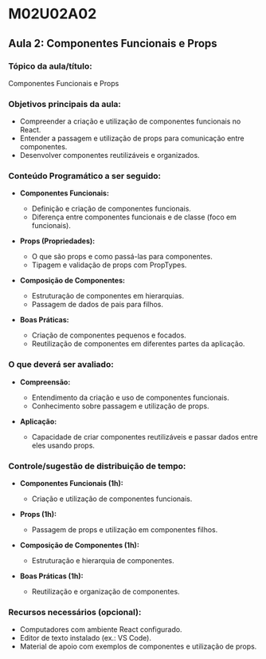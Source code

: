# **M02U02A02**

## **Aula 2: Componentes Funcionais e Props**

### **Tópico da aula/título:**

Componentes Funcionais e Props

### **Objetivos principais da aula:**

- Compreender a criação e utilização de componentes funcionais no React.
- Entender a passagem e utilização de props para comunicação entre componentes.
- Desenvolver componentes reutilizáveis e organizados.

### **Conteúdo Programático a ser seguido:**

- **Componentes Funcionais:**
  - Definição e criação de componentes funcionais.
  - Diferença entre componentes funcionais e de classe (foco em funcionais).

- **Props (Propriedades):**
  - O que são props e como passá-las para componentes.
  - Tipagem e validação de props com PropTypes.

- **Composição de Componentes:**
  - Estruturação de componentes em hierarquias.
  - Passagem de dados de pais para filhos.

- **Boas Práticas:**
  - Criação de componentes pequenos e focados.
  - Reutilização de componentes em diferentes partes da aplicação.

### **O que deverá ser avaliado:**

- **Compreensão:**
  - Entendimento da criação e uso de componentes funcionais.
  - Conhecimento sobre passagem e utilização de props.

- **Aplicação:**
  - Capacidade de criar componentes reutilizáveis e passar dados entre eles usando props.

### **Controle/sugestão de distribuição de tempo:**

- **Componentes Funcionais (1h):**
  - Criação e utilização de componentes funcionais.

- **Props (1h):**
  - Passagem de props e utilização em componentes filhos.

- **Composição de Componentes (1h):**
  - Estruturação e hierarquia de componentes.

- **Boas Práticas (1h):**
  - Reutilização e organização de componentes.

### **Recursos necessários (opcional):**

- Computadores com ambiente React configurado.
- Editor de texto instalado (ex.: VS Code).
- Material de apoio com exemplos de componentes e utilização de props.
